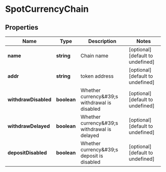 # SpotCurrencyChain

## Properties

Name | Type | Description | Notes
------------ | ------------- | ------------- | -------------
**name** | **string** | Chain name | [optional] [default to undefined]
**addr** | **string** | token address | [optional] [default to undefined]
**withdrawDisabled** | **boolean** | Whether currency\&#39;s withdrawal is disabled | [optional] [default to undefined]
**withdrawDelayed** | **boolean** | Whether currency\&#39;s withdrawal is delayed | [optional] [default to undefined]
**depositDisabled** | **boolean** | Whether currency\&#39;s deposit is disabled | [optional] [default to undefined]

